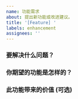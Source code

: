 ```yaml
---
name: 功能需求
about: 提出新功能或改进建议。
title: '[Feature] '
labels: enhancement
assignees: ''
---
```


### 要解决什么问题？
<!-- 描述一下您遇到的问题或痛点，以及为什么需要这个功能。
例如：我经常错过感兴趣的活动报名，希望能有一个日历订阅功能。 -->


### 你期望的功能是怎样的？
<!-- 请具体描述这个功能应该如何工作。
例如：在网站首页或个人中心提供一个 .ics 日历订阅链接，点击后可以将所有活动的截止日期添加到用户的本地日历（如 Google Calendar, Outlook）。 -->


### 此功能带来的价值 (可选)
<!-- 描述这个功能对用户或项目有什么好处。
例如：帮助用户更好地管理活动日程，提高用户粘性。 -->